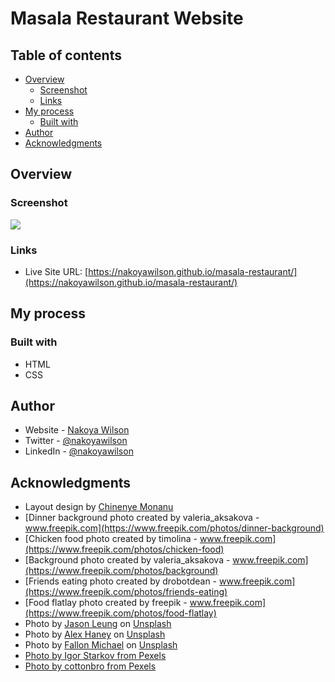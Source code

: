 # Masala Restaurant Website

## Table of contents

- [Overview](#overview)
  - [Screenshot](#screenshot)
  - [Links](#links)
- [My process](#my-process)
  - [Built with](#built-with)
- [Author](#author)
- [Acknowledgments](#acknowledgments)

## Overview

### Screenshot

![](./images/screenshot.png)

### Links

- Live Site URL: [https://nakoyawilson.github.io/masala-restaurant/](https://nakoyawilson.github.io/masala-restaurant/)

## My process

### Built with

- HTML
- CSS

## Author

- Website - [Nakoya Wilson](https://nakoyawilson.netlify.app/)
- Twitter - [@nakoyawilson](https://twitter.com/nakoyawilson)
- LinkedIn - [@nakoyawilson](https://www.linkedin.com/in/nakoyawilson/)

## Acknowledgments

- Layout design by [Chinenye Monanu](https://www.chinenyemonanu.com/)
- [Dinner background photo created by valeria_aksakova - www.freepik.com](https://www.freepik.com/photos/dinner-background)
- [Chicken food photo created by timolina - www.freepik.com](https://www.freepik.com/photos/chicken-food)
- [Background photo created by valeria_aksakova - www.freepik.com](https://www.freepik.com/photos/background)
- [Friends eating photo created by drobotdean - www.freepik.com](https://www.freepik.com/photos/friends-eating)
- [Food flatlay photo created by freepik - www.freepik.com](https://www.freepik.com/photos/food-flatlay)
- Photo by [Jason Leung](https://unsplash.com/@ninjason?utm_source=unsplash&utm_medium=referral&utm_content=creditCopyText) on [Unsplash](https://unsplash.com/s/photos/jason-leung-restaurant?utm_source=unsplash&utm_medium=referral&utm_content=creditCopyText)
- Photo by [Alex Haney](https://unsplash.com/@alexhaney?utm_source=unsplash&utm_medium=referral&utm_content=creditCopyText) on [Unsplash](https://unsplash.com/?utm_source=unsplash&utm_medium=referral&utm_content=creditCopyText)
- Photo by [Fallon Michael](https://unsplash.com/@fallonmichaeltx?utm_source=unsplash&utm_medium=referral&utm_content=creditCopyText) on [Unsplash](https://unsplash.com/s/photos/chicken-salad?utm_source=unsplash&utm_medium=referral&utm_content=creditCopyText)
- [Photo by Igor Starkov from Pexels](https://www.pexels.com/photo/two-green-potted-plants-791810/)
- [Photo by cottonbro from Pexels](https://www.pexels.com/photo/man-in-white-dress-shirt-holding-silver-bowl-4253312/)
